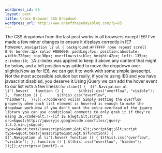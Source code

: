 ```yaml
--- 
wordpress_id: 65
layout: post
title: Cross Browser CSS Dropdown
wordpress_url: http://www.oneofthesedaysblog.com/?p=65
---
```

The CSS dropdown from the last post works in all browsers except IE6! I've made a few minor changes to ensure it displays correctly in IE7 however.<code>.Navigation li ul { 	  	background:#FFFFFF none repeat scroll 0 0;		border:1px solid #000000;		padding:4px;		position:absolute;		width:720px;		top:30px;		overflow:visible;		height:42px;		left:-135px;		z-index:10;	}</code>A z-index was applied to keep it above any content that might be below, and a left position was added to move the dropdown over slightly.Now as for IE6, we can get it to work with some simple javascript. Not the most accessible solution but really, if you're using IE6 and you have javascript disabled, you deserve it.Using jQuery we can add the hover event to our list with a few lines<code>$(function() {	$(".Navigation ul li").hover(	function () {		$(this).css("overflow", "visible");	},	function () {		$(this).css("overflow", "hidden");	});});</code>and voila! Simply setting the overflow property when each list element is hovered is enough to make the dropdown work.Now if you don't want the extra overhead of the jquery library you can use conditional comments to only grab it if they're using IE.<code>&lt;!--[if IE 6]&gt;&lt;script src=&quot;http://jqueryjs.googlecode.com/files/jquery-1.3.2.min.js&quot; type=&quot;text/javascript&quot;&gt;&lt;/script&gt;&lt;script type=&quot;text/javascript&quot;&gt;$(function() {	$(&quot;.Navigation ul li&quot;).hover(	function () {		$(this).css(&quot;overflow&quot;, &quot;visible&quot;);	},	function () {		$(this).css(&quot;overflow&quot;, &quot;hidden&quot;);	});});&lt;/script&gt;&lt;![endif]--&gt;</code>
